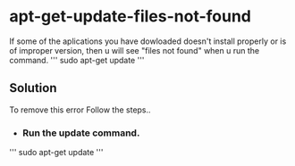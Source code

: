 # apt-get-update-files-not-found
If some of the aplications you have dowloaded doesn't install properly or is of improper version, then u will see "files not found" when u run the command.
'''
sudo apt-get update
'''

## Solution

To remove this error
Follow the steps..

* ### Run the update command.
'''
sudo apt-get update
'''
